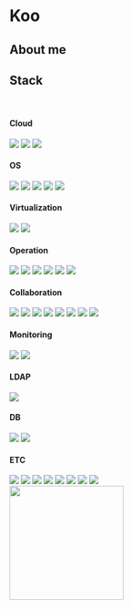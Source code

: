 # Koo


## About me

<div>
  
</div>

## Stack
<br>

#### Cloud

  <img src="https://img.shields.io/badge/Amazon Web Services-232F3E?style=flat-square&logo=AmazonWebServices&logoColor=white"/>
  <img src="https://img.shields.io/badge/Google Cloud-4285F4?style=flat-square&logo=Google Cloud&logoColor=white"/>
  <img src="https://img.shields.io/badge/Tencent%20Cloud-00A1E0?style=flat-square&logo=Tencent%20Cloud&logoColor=white"/>


#### OS

  <img src="https://img.shields.io/badge/Ubuntu-E95420?style=flat-square&logo=Ubuntu&logoColor=white"/>
  <img src="https://img.shields.io/badge/Linux-FCC624?style=flat-square&logo=Linux&logoColor=black"/>
  <img src="https://img.shields.io/badge/Rocky Linux-10B981?style=flat-square&logo=Rocky Linux&logoColor=white"/>    
  <img src="https://img.shields.io/badge/CentOS-262577?style=flat-square&logo=CentOS&logoColor=white"/>
  <img src="https://img.shields.io/badge/Windows-blue?logo=windows&logoColor=white"/>

#### Virtualization

  <img src="https://img.shields.io/badge/VMware-607078?style=flat-square&logo=VMware&logoColor=white"/>
  <img src="https://img.shields.io/badge/Hyper--V-0078D7?style=flat-square&logo=Microsoft&logoColor=white"/>

#### Operation

  <img src="https://img.shields.io/badge/Nginx-009639?style=flat-square&logo=nginx&logoColor=white"/>
  <img src="https://img.shields.io/badge/Apache-D22128?style=flat-square&logo=apache&logoColor=white"/>
  <img src="https://img.shields.io/badge/Redis-DC382D?style=flat-square&logo=redis&logoColor=white"/>
  <img src="https://img.shields.io/badge/Fluentd-0E83C8?style=flat-square&logo=fluentd&logoColor=white"/>
  <img src="https://img.shields.io/badge/ELK-005571?style=flat-square&logo=elastic&logoColor=white"/>
  <img src="https://img.shields.io/badge/Memcached-276DB2?style=flat-square&logo=memcached&logoColor=white">


#### Collaboration

  <img src="https://img.shields.io/badge/Git-F05032?style=flat-square&logo=Git&logoColor=white"/>
  <img src="https://img.shields.io/badge/GitLab-FC6D26?style=flat-square&logo=Gitlab&logoColor=white"/>
  <img src="https://img.shields.io/badge/Notion-000000?style=flat-square&logo=Notion&logoColor=white"/>
  <img src="https://img.shields.io/badge/Jira-0052CC?style=flat-square&logo=Jira&logoColor=white"/>
  <img src="https://img.shields.io/badge/Slack-4A154B?style=flat-square&logo=Slack&logoColor=white"/>  
  <img src="https://img.shields.io/badge/LINE-00C300?style=flat-square&logo=LINE&logoColor=white"/>
  <img src="https://img.shields.io/badge/DingTalk-2196F3?style=flat-square&logo=DingTalk&logoColor=white"/>
  <img src="https://img.shields.io/badge/Visual Studio Code-007ACC?style=flat-square&logo=VisualStudioCode&logoColor=white"/>  

#### Monitoring

  <img src="https://img.shields.io/badge/Zabbix-FF4C00?style=flat-square&logo=Zabbix&logoColor=white"/>
  <img src="https://img.shields.io/badge/Grafana-F46800?style=flat-square&logo=Grafana&logoColor=white"/>

#### LDAP

  <img src="https://img.shields.io/badge/FreeIPA-0082C9?style=flat-square&logo=freeipa&logoColor=white"/>

#### DB

  <img src="https://img.shields.io/badge/MariaDB-003545?style=flat-square&logo=MariaDB&logoColor=white"/>
  <img src="https://img.shields.io/badge/MySQL-4479A1?style=flat-square&logo=MySQL&logoColor=white"/> 

#### ETC
  <img src="https://img.shields.io/badge/Packer-0A56C2?style=flat-square&logo=Packer&logoColor=white"/>
  <img src="https://img.shields.io/badge/Terraform-844FBA?style=flat-square&logo=Terraform&logoColor=white"/>  
  <img src="https://img.shields.io/badge/Puppet-FFAE1A?style=flat-square&logo=Puppet&logoColor=white"/>  
  <img src="https://img.shields.io/badge/Docker-2496ED?style=flat-square&logo=Docker&logoColor=white"/>  
  <img src="https://img.shields.io/badge/Jenkins-3EAAAF?style=flat-square&logo=Jenkins&logoColor=black"/>  
  <img src="https://img.shields.io/badge/Kubernetes-326CE5?style=flat-square&logo=Kubernetes&logoColor=white"/></a>
  <img src="https://img.shields.io/badge/Helm-0F1689?style=flat-square&logo=Helm&logoColor=white"/></a>
  <img src="https://img.shields.io/badge/Argo CD-EF7B4D?style=flat-square&logo=Argo&logoColor=white"/></a>  
  <!-- <img src="https://img.shields.io/badge/GitHub Actions-2088FF?style=flat-square&logo=GitHubActions&logoColor=white"/></a>
  <img src="https://img.shields.io/badge/Ansible-EE0000?style=flat-square&logo=Ansible&logoColor=white"/></a> -->

</br>

<img src="https://github-readme-stats-psi-self.vercel.app/api?username=BeomJunKoo&show_icons=true&theme=tokyonight&count_private=true" height="200">

